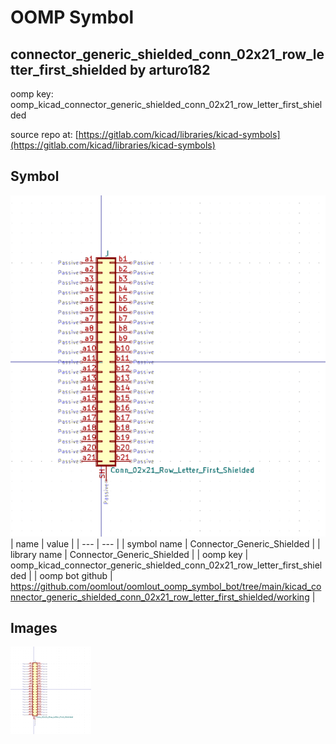 # OOMP Symbol  
## connector_generic_shielded_conn_02x21_row_letter_first_shielded  by arturo182  
  
oomp key: oomp_kicad_connector_generic_shielded_conn_02x21_row_letter_first_shielded  
  
source repo at: [https://gitlab.com/kicad/libraries/kicad-symbols](https://gitlab.com/kicad/libraries/kicad-symbols)  
## Symbol  
  
[![working.png](working_600.png)](working.png)  
| name | value | 
| --- | --- | 
| symbol name | Connector_Generic_Shielded | 
| library name | Connector_Generic_Shielded | 
| oomp key | oomp_kicad_connector_generic_shielded_conn_02x21_row_letter_first_shielded | 
| oomp bot github | https://github.com/oomlout/oomlout_oomp_symbol_bot/tree/main/kicad_connector_generic_shielded_conn_02x21_row_letter_first_shielded/working | 
## Images  
  
[![working.png](working_140.png)](working.png)  
